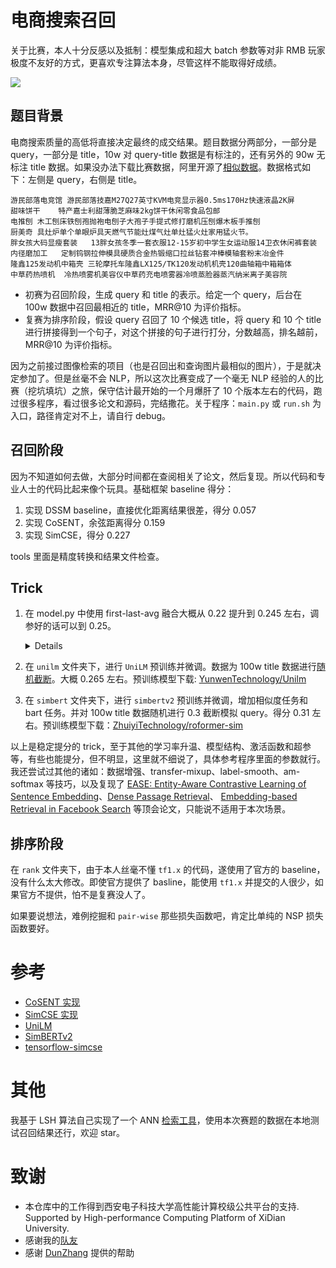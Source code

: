 # 电商搜索召回

关于比赛，本人十分反感以及抵制：模型集成和超大 batch 参数等对非 RMB 玩家极度不友好的方式，更喜欢专注算法本身，尽管这样不能取得好成绩。

![](docs/0.png)

## 题目背景

电商搜索质量的高低将直接决定最终的成交结果。题目数据分两部分，一部分是 query，一部分是 title，10w 对 query-title  数据是有标注的，还有另外的 90w 无标注 title 数据。如果没办法下载比赛数据，阿里开源了[相似数据](https://github.com/Alibaba-NLP/Multi-CPR/tree/main/data/ecom)。数据格式如下：左侧是 query，右侧是 title。

```
游民部落电竞馆	游民部落技嘉M27Q27英寸KVM电竞显示器0.5ms170Hz快速液晶2K屏
甜味饼干	特产嘉士利甜薄脆芝麻味2kg饼干休闲零食品包邮
电推刨	木工刨床铁刨孢抛袍电刨子大孢子手提式修打磨机压刨爆木板手推刨
厨美奇	具灶炉单个单眼炉具天燃气节能灶煤气灶单灶猛火灶家用猛火节。
胖女孩大码显瘦套装	13胖女孩冬季一套衣服12-15岁初中学生女运动服14卫衣休闲裤套装
内径磨加工	定制钨钢拉伸模具硬质合金热锻缩口拉丝钻套冲棒模轴套粉末冶金件
隆鑫125发动机中箱壳	三轮摩托车隆鑫LX125/TK120发动机机壳120曲轴箱中箱箱体
中草药热喷机	冷热喷雾机美容仪中草药充电喷雾器冷喷蒸脸器蒸汽纳米离子美容院
```

- 初赛为召回阶段，生成 query 和 title 的表示。给定一个 query，后台在 100w 数据中召回最相近的 title，MRR@10 为评价指标。
- 复赛为排序阶段，假设 query 召回了 10 个候选 title，将 query 和 10 个 title 进行拼接得到一个句子，对这个拼接的句子进行打分，分数越高，排名越前，MRR@10 为评价指标。

因为之前接过图像检索的项目（也是召回出和查询图片最相似的图片），于是就决定参加了。但是丝毫不会 NLP，所以这次比赛变成了一个毫无 NLP 经验的人的比赛（挖坑填坑）之旅，保守估计最开始的一个月爆肝了 10 个版本左右的代码，跑过很多程序，看过很多论文和源码，完结撒花。关于程序：`main.py` 或 `run.sh` 为入口，路径肯定对不上，请自行 debug。

## 召回阶段

因为不知道如何去做，大部分时间都在查阅相关了论文，然后复现。所以代码和专业人士的代码比起来像个玩具。基础框架 baseline 得分：

1. 实现 DSSM baseline，直接优化距离结果很差，得分 0.057
2. 实现 CoSENT，余弦距离得分 0.159
3. 实现 SimCSE，得分 0.227

tools 里面是精度转换和结果文件检查。

## Trick

1. 在 model.py 中使用 first-last-avg 融合大概从 0.22 提升到 0.245 左右，调参好的话可以到 0.25。
    <details><summary>Details</summary>

    ```py
    def forward(self, input_ids, attention_mask, token_type_ids):
        out = self.extractor(input_ids,
                             attention_mask=attention_mask,
                             token_type_ids=token_type_ids,
                             output_hidden_states=True)

        first = out.hidden_states[1].transpose(1, 2)
        last = out.hidden_states[-1].transpose(1, 2)
        first_avg = torch.avg_pool1d(
            first, kernel_size=last.shape[-1]).squeeze(-1)  # [batch, 768]
        last_avg = torch.avg_pool1d(last, kernel_size=last.shape[-1]).squeeze(
            -1)  # [batch, 768]
        avg = torch.cat((first_avg.unsqueeze(1), last_avg.unsqueeze(1)),
                        dim=1)  # [batch, 2, 768]
        out = torch.avg_pool1d(avg.transpose(1, 2), kernel_size=2).squeeze(-1)
        x = self.fc(out)
        x = F.normalize(x, p=2, dim=-1)
        return x
     ```

    </details>


2. 在 `unilm` 文件夹下，进行 `UniLM` 预训练并微调。数据为 100w title 数据进行[随机截断](https://github.com/muyuuuu/E-commerce-Search-Recall/blob/main/unilm/utils_unilm.py#L268-L282)。大概 0.265 左右。预训练模型下载: [YunwenTechnology/Unilm](https://github.com/YunwenTechnology/Unilm)

3. 在 `simbert` 文件夹下，进行 `simbertv2` 预训练并微调，增加相似度任务和 bart 任务。并对 100w title 数据随机进行 0.3 截断模拟 query。得分 0.31 左右。预训练模型下载：[ZhuiyiTechnology/roformer-sim](https://github.com/ZhuiyiTechnology/roformer-sim)

以上是稳定提分的 trick，至于其他的学习率升温、模型结构、激活函数和超参等，有些也能提分，但不明显，这里就不细说了，具体参考程序里面的参数就行。我还尝试过其他的诸如：数据增强、transfer-mixup、label-smooth、am-softmax 等技巧，以及复现了 [EASE: Entity-Aware Contrastive Learning of Sentence Embedding](https://github.com/studio-ousia/ease)、[Dense Passage Retrieval](https://github.com/facebookresearch/DPR)、 [Embedding-based Retrieval in Facebook Search](https://arxiv.org/abs/2006.11632) 等顶会论文，只能说不适用于本次场景。

## 排序阶段

在 `rank` 文件夹下，由于本人丝毫不懂 `tf1.x` 的代码，遂使用了官方的 baseline，没有什么太大修改。即使官方提供了 basline，能使用 `tf1.x` 并提交的人很少，如果官方不提供，怕不是复赛没人了。

如果要说想法，难例挖掘和 `pair-wise` 那些损失函数吧，肯定比单纯的 NSP 损失函数要好。

# 参考

- [CoSENT 实现](https://github.com/shawroad/CoSENT_Pytorch)
- [SimCSE 实现](https://github.com/zhengyanzhao1997/NLP-model/tree/main/model/model/Torch_model/SimCSE-Chinese)
- [UniLM](https://github.com/YunwenTechnology/Unilm)
- [SimBERTv2](https://github.com/ZhuiyiTechnology/roformer-sim)
- [tensorflow-simcse](https://github.com/jifei/simcse-tf2)

# 其他

我基于 LSH 算法自己实现了一个 ANN [检索工具](https://github.com/muyuuuu/high-performance-LSH)，使用本次赛题的数据在本地测试召回结果还行，欢迎 star。

# 致谢

- 本仓库中的工作得到西安电子科技大学高性能计算校级公共平台的支持. Supported by High-performance Computing Platform of XiDian University.
- 感谢我的[队友](https://github.com/xzhws)
- 感谢 [DunZhang](https://github.com/DunZhang) 提供的帮助
